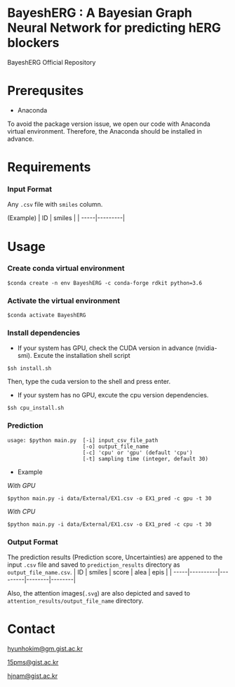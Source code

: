 # BayeshERG : A Bayesian Graph Neural Network for predicting hERG blockers
BayeshERG Official Repository

# Prerequsites
- Anaconda

To avoid the package version issue, we open our code with Anaconda virtual environment. Therefore, the Anaconda should be installed in advance.

# Requirements
### Input Format 

Any `.csv` file with `smiles` column.

(Example)
|  ID  |  smiles |
| -----|---------|

# Usage
### Create conda virtual environment

```
$conda create -n env BayeshERG -c conda-forge rdkit python=3.6
```
### Activate the virtual environment
```
$conda activate BayeshERG
```

### Install dependencies
- If your system has GPU, check the CUDA version in advance (nvidia-smi).
Excute the installation shell script    
    
```
$sh install.sh
```
Then, type the cuda version to the shell and press enter.
  
- If your system has no GPU, excute the cpu version dependencies.
```
$sh cpu_install.sh
```

### Prediction
```
usage: $python main.py  [-i] input_csv_file_path 
                        [-o] output_file_name 
                        [-c] 'cpu' or 'gpu' (default 'cpu')
                        [-t] sampling time (integer, default 30)
```
- Example

_With GPU_
```
$python main.py -i data/External/EX1.csv -o EX1_pred -c gpu -t 30
```
_With CPU_
```
$python main.py -i data/External/EX1.csv -o EX1_pred -c cpu -t 30
```
### Output Format

The prediction results (Prediction score, Uncertainties) are appened to the input `.csv` file and saved to `prediction_results` directory as `output_file_name.csv`.
|  ID  |  smiles  |  score  |  alea  |  epis  |
| -----|----------|---------|--------|--------|

Also, the attention images(`.svg`) are also depicted and saved to `attention_results/output_file_name` directory.

# Contact
hyunhokim@gm.gist.ac.kr

15pms@gist.ac.kr

hjnam@gist.ac.kr
